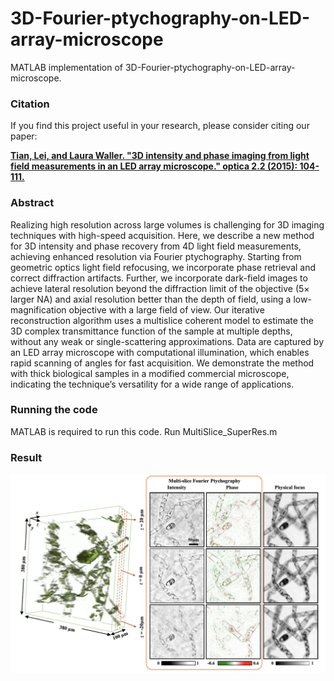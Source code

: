 # 3D-Fourier-ptychography-on-LED-array-microscope

MATLAB implementation of 3D-Fourier-ptychography-on-LED-array-microscope. 

### Citation

If you find this project useful in your research, please consider citing our paper:

[**Tian, Lei, and Laura Waller. "3D intensity and phase imaging from light field measurements in an LED array microscope." optica 2.2 (2015): 104-111.**](https://www.osapublishing.org/optica/abstract.cfm?uri=optica-2-2-104)


### Abstract

Realizing high resolution across large volumes is challenging for 3D imaging techniques with high-speed acquisition. Here, we describe a new method for 3D intensity and phase recovery from 4D light field measurements, achieving enhanced resolution via Fourier ptychography. Starting from geometric optics light field refocusing, we incorporate phase retrieval and correct diffraction artifacts. Further, we incorporate dark-field images to achieve lateral resolution beyond the diffraction limit of the objective (5×
 larger NA) and axial resolution better than the depth of field, using a low-magnification objective with a large field of view. Our iterative reconstruction algorithm uses a multislice coherent model to estimate the 3D complex transmittance function of the sample at multiple depths, without any weak or single-scattering approximations. Data are captured by an LED array microscope with computational illumination, which enables rapid scanning of angles for fast acquisition. We demonstrate the method with thick biological samples in a modified commercial microscope, indicating the technique’s versatility for a wide range of applications.


### Running the code

MATLAB is required to run this code. Run MultiSlice_SuperRes.m

### Result 

<p align="center">
  <img src="/images/result.png">
</p>
